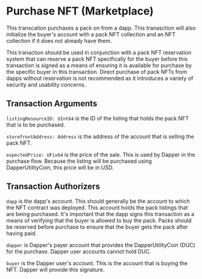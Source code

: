 # Purchase NFT (Marketplace)

This transcation purchases a pack on from a dapp. This tranasction will also initialize the buyer's account with a pack NFT
collection and an NFT collection if it does not already have them.

This tranaction should be used in conjunction with a pack NFT reservation system that can reserve a pack NFT specifically
for the buyer before this transaction is signed as a means of ensuring it is available for purchase by the specific
buyer in this transaction. Direct purchase of pack NFTs from dapps without reservation is not recommended as it introduces
a variety of security and usability concerns.

## Transaction Arguments

`listingResourceID: UInt64` is the ID of the listing that holds the pack NFT that is to be purchased.

`storefrontAddress: Address` is the address of the account that is selling the pack NFT.

`expectedPrice: UFix64` is the price of the sale. This is used by Dapper in the purchase flow. Because the listing will be
purchased using DapperUtilityCoin, this price will be in USD.

## Transaction Authorizers

`dapp` is the dapp's account. This should generally be the account to which the NFT contract was deployed. This account
holds the pack listings that are being purchased. It's important that the dapp signs this transaction as a means of verifying that
the buyer is allowed to buy the pack. Packs should be reserved before purchase to ensure that the buyer gets the pack after
having paid.

`dapper` is Dapper's payer account that provides the DapperUtilityCoin (DUC) for the purchase. Dapper user accounts cannot hold DUC.

`buyer` is the Dapper user's account. This is the account that is buying the NFT. Dapper will provide this signature.
